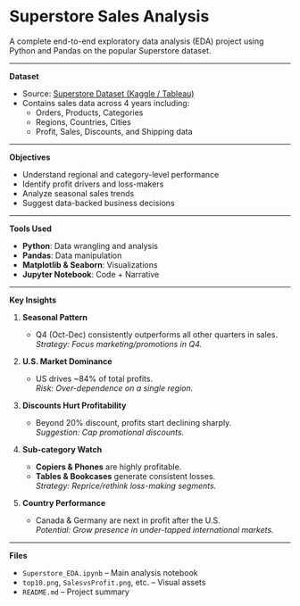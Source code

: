 Superstore Sales Analysis
=========================

A complete end-to-end exploratory data analysis (EDA) project using Python and Pandas on the popular Superstore dataset.

---

**Dataset**
- Source: [Superstore Dataset (Kaggle / Tableau)](https://www.kaggle.com/datasets)
- Contains sales data across 4 years including:
  - Orders, Products, Categories
  - Regions, Countries, Cities
  - Profit, Sales, Discounts, and Shipping data

---

**Objectives**
- Understand regional and category-level performance
- Identify profit drivers and loss-makers
- Analyze seasonal sales trends
- Suggest data-backed business decisions

---

**Tools Used**
- **Python**: Data wrangling and analysis
- **Pandas**: Data manipulation
- **Matplotlib & Seaborn**: Visualizations
- **Jupyter Notebook**: Code + Narrative

---

**Key Insights**

1. **Seasonal Pattern**  
   - Q4 (Oct-Dec) consistently outperforms all other quarters in sales.  
   _Strategy: Focus marketing/promotions in Q4._

2. **U.S. Market Dominance**  
   - US drives ~84% of total profits.  
   _Risk: Over-dependence on a single region._

3. **Discounts Hurt Profitability**  
   - Beyond 20% discount, profits start declining sharply.  
   _Suggestion: Cap promotional discounts._

4. **Sub-category Watch**  
   - **Copiers & Phones** are highly profitable.  
   - **Tables & Bookcases** generate consistent losses.  
   _Strategy: Reprice/rethink loss-making segments._

5. **Country Performance**  
   - Canada & Germany are next in profit after the U.S.  
   _Potential: Grow presence in under-tapped international markets._

---

**Files**

- `Superstore_EDA.ipynb` – Main analysis notebook
- `top10.png`, `SalesvsProfit.png`, etc. – Visual assets
- `README.md` – Project summary